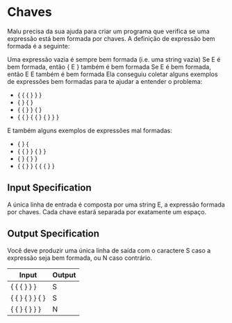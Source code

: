 # Chaves

Malu precisa da sua ajuda para criar um programa que verifica se uma expressão está bem formada por chaves. A definição de expressão bem formada é a seguinte:

Uma expressão vazia é sempre bem formada (i.e. uma string vazia)
Se E é bem formada, então { E } também é bem formada
Se E é bem formada, então E E também é bem formada
Ela conseguiu coletar alguns exemplos de expressões bem formadas para te ajudar a entender o problema:

- { { { } } }
- { } { }
- { { } } { }
- { { } { { } { } } }

E também alguns exemplos de expressões mal formadas:

- { } {
- { { } } { } }
- { } { } }
- { { } } { { { } }

## Input Specification

A única linha de entrada é composta por uma string E, a expressão formada por chaves. Cada chave estará separada por exatamente um espaço.

## Output Specification

Você deve produzir uma única linha de saída com o caractere S caso a expressão seja bem formada, ou N caso contrário.

| Input           | Output           |
| --------------- | ---------------- |
| { { { } } }     | S                |
| { { } { } } { } | S                |
| { { } { } } }   | N                |
